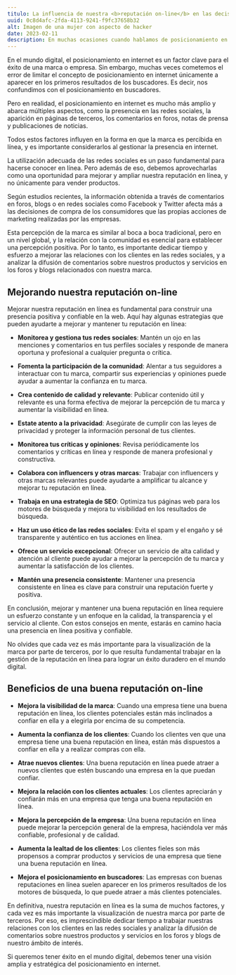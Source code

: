 ```yaml
---
titulo: La influencia de nuestra <b>reputación on-line</b> en las decisiones de nuestros clientes
uuid: 0c8d4afc-2fda-4113-9241-f9fc37658b32
alt: Imagen de una mujer con aspecto de hacker
date: 2023-02-11
description: En muchas ocasiones cuando hablamos de posicionamiento en internet estamos considerando tan sólo las estrategias para aparecer en los primeros lugares de las páginas de resultados de los buscadores.
---
```


En el mundo digital, el posicionamiento en internet es un factor clave para el éxito de una marca o empresa. Sin embargo, muchas veces cometemos el error de limitar el concepto de posicionamiento en internet únicamente a aparecer en los primeros resultados de los buscadores. Es decir, nos confundimos con el posicionamiento en buscadores.

Pero en realidad, el posicionamiento en internet es mucho más amplio y abarca múltiples aspectos, como la presencia en las redes sociales, la aparición en páginas de terceros, los comentarios en foros, notas de prensa y publicaciones de noticias.

Todos estos factores influyen en la forma en que la marca es percibida en línea, y es importante considerarlos al gestionar la presencia en internet.

La utilización adecuada de las redes sociales es un paso fundamental para hacerse conocer en línea. Pero además de eso, debemos aprovecharlas como una oportunidad para mejorar y ampliar nuestra reputación en línea, y no únicamente para vender productos.

Según estudios recientes, la información obtenida a través de comentarios en foros, blogs o en redes sociales como Facebook y Twitter afecta más a las decisiones de compra de los consumidores que las propias acciones de marketing realizadas por las empresas.

Esta percepción de la marca es similar al boca a boca tradicional, pero en un nivel global, y la relación con la comunidad es esencial para establecer una percepción positiva. Por lo tanto, es importante dedicar tiempo y esfuerzo a mejorar las relaciones con los clientes en las redes sociales, y a analizar la difusión de comentarios sobre nuestros productos y servicios en los foros y blogs relacionados con nuestra marca.

## Mejorando nuestra reputación on-line

Mejorar nuestra reputación en línea es fundamental para construir una presencia positiva y confiable en la web. Aquí hay algunas estrategias que pueden ayudarte a mejorar y mantener tu reputación en línea:

- **Monitorea y gestiona tus redes sociales**: Mantén un ojo en las menciones y comentarios en tus perfiles sociales y responde de manera oportuna y profesional a cualquier pregunta o crítica.

- **Fomenta la participación de la comunidad**: Alentar a tus seguidores a interactuar con tu marca, compartir sus experiencias y opiniones puede ayudar a aumentar la confianza en tu marca.

- **Crea contenido de calidad y relevante**: Publicar contenido útil y relevante es una forma efectiva de mejorar la percepción de tu marca y aumentar la visibilidad en línea.

- **Estate atento a la privacidad**: Asegúrate de cumplir con las leyes de privacidad y proteger la información personal de tus clientes.

- **Monitorea tus críticas y opiniones**: Revisa periódicamente los comentarios y críticas en línea y responde de manera profesional y constructiva.

- **Colabora con influencers y otras marcas**: Trabajar con influencers y otras marcas relevantes puede ayudarte a amplificar tu alcance y mejorar tu reputación en línea.

- **Trabaja en una estrategia de SEO**: Optimiza tus páginas web para los motores de búsqueda y mejora tu visibilidad en los resultados de búsqueda.

- **Haz un uso ético de las redes sociales**: Evita el spam y el engaño y sé transparente y auténtico en tus acciones en línea.

- **Ofrece un servicio excepcional**: Ofrecer un servicio de alta calidad y atención al cliente puede ayudar a mejorar la percepción de tu marca y aumentar la satisfacción de los clientes.

- **Mantén una presencia consistente**: Mantener una presencia consistente en línea es clave para construir una reputación fuerte y positiva.

En conclusión, mejorar y mantener una buena reputación en línea requiere un esfuerzo constante y un enfoque en la calidad, la transparencia y el servicio al cliente. Con estos consejos en mente, estarás en camino hacia una presencia en línea positiva y confiable.

No olvides que cada vez es más importante para la visualización de la marca por parte de terceros, por lo que resulta fundamental trabajar en la gestión de la reputación en línea para lograr un éxito duradero en el mundo digital.

## Beneficios de una buena reputación on-line

- **Mejora la visibilidad de la marca**: Cuando una empresa tiene una buena reputación en línea, los clientes potenciales están más inclinados a confiar en ella y a elegirla por encima de su competencia.

- **Aumenta la confianza de los clientes**: Cuando los clientes ven que una empresa tiene una buena reputación en línea, están más dispuestos a confiar en ella y a realizar compras con ella.

- **Atrae nuevos clientes**: Una buena reputación en línea puede atraer a nuevos clientes que estén buscando una empresa en la que puedan confiar.

- **Mejora la relación con los clientes actuales**: Los clientes apreciarán y confiarán más en una empresa que tenga una buena reputación en línea.

- **Mejora la percepción de la empresa**: Una buena reputación en línea puede mejorar la percepción general de la empresa, haciéndola ver más confiable, profesional y de calidad.

- **Aumenta la lealtad de los clientes**: Los clientes fieles son más propensos a comprar productos y servicios de una empresa que tiene una buena reputación en línea.

- **Mejora el posicionamiento en buscadores**: Las empresas con buenas reputaciones en línea suelen aparecer en los primeros resultados de los motores de búsqueda, lo que puede atraer a más clientes potenciales.

En definitiva, nuestra reputación en línea es la suma de muchos factores, y cada vez es más importante la visualización de nuestra marca por parte de terceros. Por eso, es imprescindible dedicar tiempo a trabajar nuestras relaciones con los clientes en las redes sociales y analizar la difusión de comentarios sobre nuestros productos y servicios en los foros y blogs de nuestro ámbito de interés.

Si queremos tener éxito en el mundo digital, debemos tener una visión amplia y estratégica del posicionamiento en internet.
